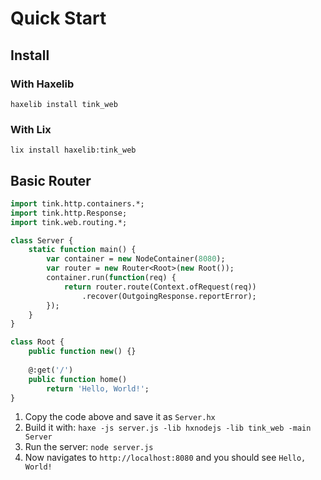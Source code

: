 # Quick Start

## Install

### With Haxelib

`haxelib install tink_web`

### With Lix

`lix install haxelib:tink_web`

## Basic Router

```haxe
import tink.http.containers.*;
import tink.http.Response;
import tink.web.routing.*;

class Server {
	static function main() {
		var container = new NodeContainer(8080);
		var router = new Router<Root>(new Root());
		container.run(function(req) {
			return router.route(Context.ofRequest(req))
				.recover(OutgoingResponse.reportError);
		});
	}
}

class Root {
	public function new() {}
	
	@:get('/')
	public function home()
		return 'Hello, World!';
}
```

1. Copy the code above and save it as `Server.hx`
1. Build it with: `haxe -js server.js -lib hxnodejs -lib tink_web -main Server`
1. Run the server: `node server.js`
1. Now navigates to `http://localhost:8080` and you should see `Hello, World!`
